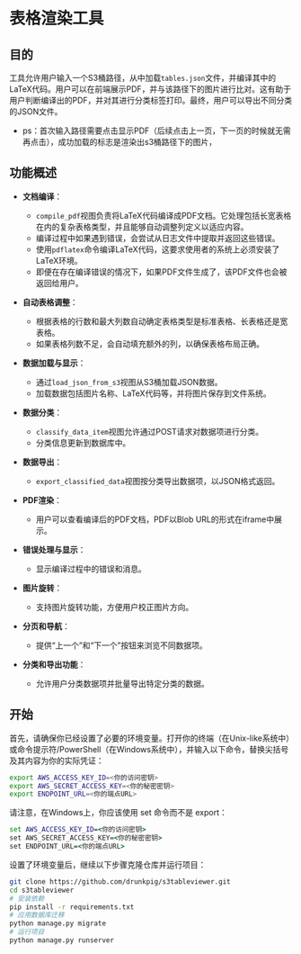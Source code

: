 # 表格渲染工具

## 目的
工具允许用户输入一个S3桶路径，从中加载`tables.json`文件，并编译其中的LaTeX代码。用户可以在前端展示PDF，并与该路径下的图片进行比对。这有助于用户判断编译出的PDF，并对其进行分类标签打印。最终，用户可以导出不同分类的JSON文件。
- ps：首次输入路径需要点击显示PDF（后续点击上一页，下一页的时候就无需再点击），成功加载的标志是渲染出s3桶路径下的图片，

## 功能概述

- **文档编译**：
  - `compile_pdf`视图负责将LaTeX代码编译成PDF文档。它处理包括长宽表格在内的复杂表格类型，并且能够自动调整列定义以适应内容。
  - 编译过程中如果遇到错误，会尝试从日志文件中提取并返回这些错误。
  - 使用`pdflatex`命令编译LaTeX代码，这要求使用者的系统上必须安装了LaTeX环境。
  - 即便在存在编译错误的情况下，如果PDF文件生成了，该PDF文件也会被返回给用户。

- **自动表格调整**：
  - 根据表格的行数和最大列数自动确定表格类型是标准表格、长表格还是宽表格。
  - 如果表格列数不足，会自动填充额外的列，以确保表格布局正确。

- **数据加载与显示**：
  - 通过`load_json_from_s3`视图从S3桶加载JSON数据。
  - 加载数据包括图片名称、LaTeX代码等，并将图片保存到文件系统。

- **数据分类**：
  - `classify_data_item`视图允许通过POST请求对数据项进行分类。
  - 分类信息更新到数据库中。

- **数据导出**：
  - `export_classified_data`视图按分类导出数据项，以JSON格式返回。

- **PDF渲染**：
  - 用户可以查看编译后的PDF文档，PDF以Blob URL的形式在iframe中展示。

- **错误处理与显示**：
  - 显示编译过程中的错误和消息。

- **图片旋转**：
  - 支持图片旋转功能，方便用户校正图片方向。

- **分页和导航**：
  - 提供“上一个”和“下一个”按钮来浏览不同数据项。

- **分类和导出功能**：
  - 允许用户分类数据项并批量导出特定分类的数据。


## 开始

首先，请确保你已经设置了必要的环境变量。打开你的终端（在Unix-like系统中）或命令提示符/PowerShell（在Windows系统中），并输入以下命令，替换尖括号及其内容为你的实际凭证：

```bash
export AWS_ACCESS_KEY_ID=<你的访问密钥>
export AWS_SECRET_ACCESS_KEY=<你的秘密密钥>
export ENDPOINT_URL=<你的端点URL>
```

请注意，在Windows上，你应该使用 set 命令而不是 export：
```cmd
set AWS_ACCESS_KEY_ID=<你的访问密钥>
set AWS_SECRET_ACCESS_KEY=<你的秘密密钥>
set ENDPOINT_URL=<你的端点URL>
```
设置了环境变量后，继续以下步骤克隆仓库并运行项目：
```bash
git clone https://github.com/drunkpig/s3tableviewer.git
cd s3tableviewer
# 安装依赖
pip install -r requirements.txt
# 应用数据库迁移
python manage.py migrate
# 运行项目
python manage.py runserver
```